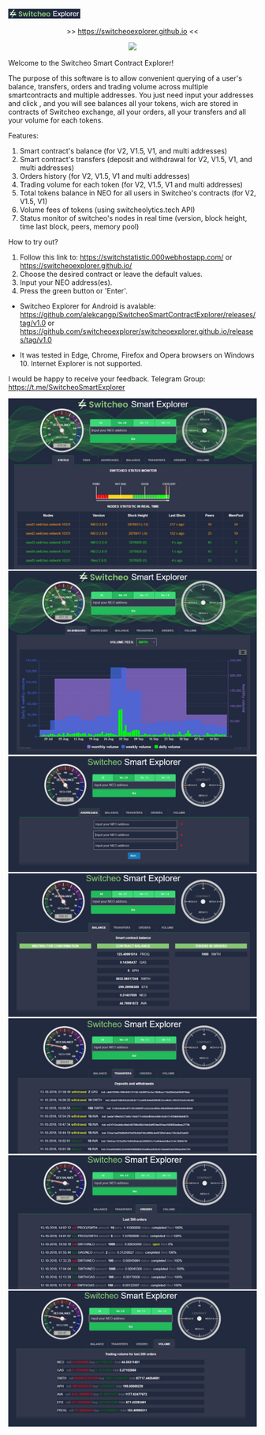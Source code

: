  
 <a align="center" target='_blank' href = "https://switcheoexplorer.github.io"><img style="height:20px;" src = "./img/title.jpg"></a>
 <p align="center">>> <a href="https://switcheoexplorer.github.io">https://switcheoexplorer.github.io</a> <<</p>
 <p align="center"> <img src="https://img.shields.io/badge/status-online-green.svg"></p>

Welcome to the Switcheo Smart Contract Explorer!

The purpose of this software is to allow convenient querying of a user's balance, transfers, orders and trading volume across multiple smartcontracts and multiple addresses. You just need input your addresses and click , and you will see balances all your  tokens, wich are stored in contracts of Switcheo exchange, all your orders, all your transfers and all your volume for each tokens.


Features:

1. Smart contract's balance (for V2, V1.5, V1, and multi addresses)
2. Smart contract's transfers (deposit and withdrawal for V2, V1.5, V1, and  multi addresses)
3. Orders history (for V2, V1.5, V1 and  multi addresses)
4. Trading volume for each token (for V2, V1.5, V1 and  multi addresses)
5. Total tokens balance in NEO for all users in Switcheo's contracts (for V2, V1.5, V1)
6. Volume fees of tokens (using switcheolytics.tech API)
7. Status monitor of switcheo's nodes in real time (version, block height, time last block, peers, memory pool)

How to try out? 

1. Follow this link to: https://switchstatistic.000webhostapp.com/ or https://switcheoexplorer.github.io/
2. Choose the desired contract or leave the default values.
3. Input your NEO address(es).
4. Press the green button or 'Enter'.
* Switcheo Explorer for Android is avalable: https://github.com/alekcangp/SwitcheoSmartContractExplorer/releases/tag/v1.0 or https://github.com/switcheoexplorer/switcheoexplorer.github.io/releases/tag/v1.0

* It was tested in Edge, Chrome, Firefox and Opera browsers on Windows 10. Internet Explorer is not supported.

I would be happy to receive your feedback. Telegram Group: https://t.me/SwitcheoSmartExplorer

![ScreenShort](https://raw.githubusercontent.com/alekcangp/SwitcheoSmartContractExplorer/master/img/img07.jpg)
![ScreenShort](https://raw.githubusercontent.com/alekcangp/SwitcheoSmartContractExplorer/master/img/img06.jpg)
![ScreenShort](https://raw.githubusercontent.com/alekcangp/SwitcheoSmartContractExplorer/master/img/img00.jpg)
![ScreenShort](https://raw.githubusercontent.com/alekcangp/SwitcheoSmartContractExplorer/master/img/img01.jpg)
![ScreenShort](https://raw.githubusercontent.com/alekcangp/SwitcheoSmartContractExplorer/master/img/img02.jpg)
![ScreenShort](https://raw.githubusercontent.com/alekcangp/SwitcheoSmartContractExplorer/master/img/img03.jpg)
![ScreenShort](https://raw.githubusercontent.com/alekcangp/SwitcheoSmartContractExplorer/master/img/img04.jpg)

